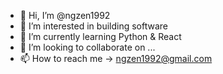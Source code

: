 - 👋 Hi, I’m @ngzen1992
- 👀 I’m interested in building software
- 🌱 I’m currently learning Python & React
- 💞️ I’m looking to collaborate on ...
- 📫 How to reach me -> ngzen1992@gmail.com

<!---
ngzen1992/ngzen1992 is a ✨ special ✨ repository because its `README.md` (this file) appears on your GitHub profile.
You can click the Preview link to take a look at your changes.
--->
